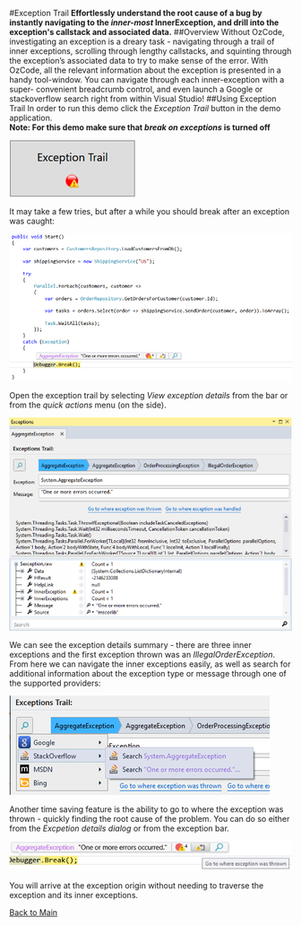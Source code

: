 ﻿#Exception Trail
**Effortlessly understand the root cause of a bug by instantly navigating to the *inner-most* InnerException, and drill into the exception's callstack and associated data.**
##Overview
Without OzCode, investigating an exception is a dreary task -  navigating through a trail of inner exceptions, scrolling through lengthy callstacks, and squinting through the exception’s associated data to try to make sense of the error. With OzCode, all the relevant information about the exception is presented in a handy tool-window. You can navigate through each inner-exception with a super- convenient breadcrumb control, and even launch a Google or stackoverflow search right from within Visual Studio!
##Using Exception Trail
In order to run this demo click the _Exception Trail_ button in the demo application.  
**Note: For this demo make sure that _break on exceptions_ is turned off**   

![Conditional breakpoints button](Resources/exceptionTrailButton.PNG)

It may take a few tries, but after a while you should break after an exception was caught: 

![Exception caught](Resources/breakOnException.PNG)

Open the exception trail by selecting  _View exception details_ from the bar or from the _quick actions_ menu (on the side).

![Exception details](Resources/exceptionDetails.PNG)

We can see the exception details summary - there are three inner exceptions and the first exception thrown was an _IllegalOrderException_.
From here we can navigate the inner exceptions easily, as well as search for additional information about the exception type or message through one of the supported providers:

![Search for information](Resources/searchException.PNG)

Another time saving feature is the ability to go to where the exception was thrown - quickly finding the root cause of the problem. You can do so either from the _Excpetion details dialog_ or from the exception bar.

![Go to where exception was thrown](Resources/gotoWhereExceptionWasThrown.PNG)

You will arrive at the exception origin without needing to traverse the exception and its inner exceptions.

 [Back to Main](../../README.md)  
